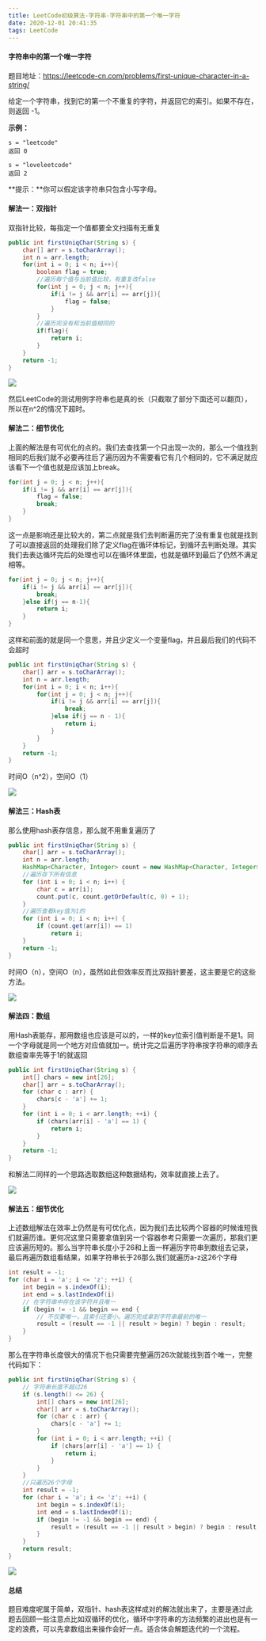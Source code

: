 ```yaml
---
title: LeetCode初级算法-字符串-字符串中的第一个唯一字符
date: 2020-12-01 20:41:35
tags: LeetCode
---
```


#### 字符串中的第一个唯一字符

题目地址：https://leetcode-cn.com/problems/first-unique-character-in-a-string/

给定一个字符串，找到它的第一个不重复的字符，并返回它的索引。如果不存在，则返回 -1。<!--more-->

 **示例：**

```
s = "leetcode"
返回 0

s = "loveleetcode"
返回 2
```

**提示：**你可以假定该字符串只包含小写字母。



#### 解法一：双指针 

双指针比较，每指定一个值都要全文扫描有无重复

```java
public int firstUniqChar(String s) {
    char[] arr = s.toCharArray();
    int n = arr.length;
    for(int i = 0; i < n; i++){
        boolean flag = true;
        //遍历每个值与当前值比较，有重复改false
        for(int j = 0; j < n; j++){
            if(i != j && arr[i] == arr[j]){
                flag = false;
            }
        }
        //遍历完没有和当前值相同的
        if(flag){
            return i;
        }
    }
    return -1;
}
```

![](https://gitee.com/Jasper-zh/blogImage/raw/master/%E5%AD%97%E7%AC%A6%E4%B8%B2%E4%B8%AD%E7%9A%84%E7%AC%AC%E4%B8%80%E4%B8%AA%E5%94%AF%E4%B8%80%E5%AD%97%E7%AC%A6/1.png)

然后LeetCode的测试用例字符串也是真的长（只截取了部分下面还可以翻页），所以在n^2的情况下超时。

#### 解法二：细节优化

上面的解法是有可优化的点的。我们去查找第一个只出现一次的，那么一个值找到相同的后我们就不必要再往后了遍历因为不需要看它有几个相同的，它不满足就应该看下一个值也就是应该加上break。

```java
for(int j = 0; j < n; j++){
    if(i != j && arr[i] == arr[j]){
        flag = false;
        break;
    }
}
```

这一点是影响还是比较大的，第二点就是我们去判断遍历完了没有重复也就是找到了可以直接返回的处理我们除了定义flag在循环体标记，到循环去判断处理。其实我们去表达循环完后的处理也可以在循环体里面，也就是循环到最后了仍然不满足相等。

```java
for(int j = 0; j < n; j++){
    if(i != j && arr[i] == arr[j]){
        break;
    }else if(j == n-1){
        return i;
    }
}
```

这样和前面的就是同一个意思，并且少定义一个变量flag，并且最后我们的代码不会超时

```java
public int firstUniqChar(String s) {
    char[] arr = s.toCharArray();
    int n = arr.length;
    for(int i = 0; i < n; i++){
        for(int j = 0; j < n; j++){
    		if(i != j && arr[i] == arr[j]){
       			break;
    		}else if(j == n - 1){
        		return i;
    		}
		}
    }
    return -1;
}
```

时间O（n^2），空间O（1）

![](https://gitee.com/Jasper-zh/blogImage/raw/master/%E5%AD%97%E7%AC%A6%E4%B8%B2%E4%B8%AD%E7%9A%84%E7%AC%AC%E4%B8%80%E4%B8%AA%E5%94%AF%E4%B8%80%E5%AD%97%E7%AC%A6/2.png)



#### 解法三：Hash表

那么使用hash表存信息，那么就不用重复遍历了

```java
public int firstUniqChar(String s) {
    char[] arr = s.toCharArray();
    int n = arr.length;
    HashMap<Character, Integer> count = new HashMap<Character, Integer>();
    //遍历存下所有信息
    for (int i = 0; i < n; i++) {
        char c = arr[i];
        count.put(c, count.getOrDefault(c, 0) + 1);
    }
    //遍历查看key值为1的
    for (int i = 0; i < n; i++) {
        if (count.get(arr[i]) == 1) 
            return i;
    }
    return -1;
}
```

时间O（n），空间O（n），虽然如此但效率反而比双指针要差，这主要是它的这些方法。

![](https://gitee.com/Jasper-zh/blogImage/raw/master/%E5%AD%97%E7%AC%A6%E4%B8%B2%E4%B8%AD%E7%9A%84%E7%AC%AC%E4%B8%80%E4%B8%AA%E5%94%AF%E4%B8%80%E5%AD%97%E7%AC%A6/3.png)



#### 解法四：数组

用Hash表能存，那用数组也应该是可以的，一样的key位索引值判断是不是1。同一个字母就是同一个地方对应值就加一。统计完之后遍历字符串按字符串的顺序去数组查率先等于1的就返回

```java
public int firstUniqChar(String s) {
    int[] chars = new int[26];
    char[] arr = s.toCharArray();
    for (char c : arr) {
        chars[c - 'a'] += 1;
    }
    for (int i = 0; i < arr.length; ++i) {
        if (chars[arr[i] - 'a'] == 1) {
            return i;
        }
    }
    return -1;
}
```

和解法二同样的一个思路选取数组这种数据结构，效率就直接上去了。

![](https://gitee.com/Jasper-zh/blogImage/raw/master/%E5%AD%97%E7%AC%A6%E4%B8%B2%E4%B8%AD%E7%9A%84%E7%AC%AC%E4%B8%80%E4%B8%AA%E5%94%AF%E4%B8%80%E5%AD%97%E7%AC%A6/4.png)



#### 解法五：细节优化

上述数组解法在效率上仍然是有可优化点，因为我们去比较两个容器的时候谁短我们就遍历谁。更何况这里只需要拿值到另一个容器参考只需要一次遍历，那我们更应该遍历短的。那么当字符串长度小于26和上面一样遍历字符串到数组去记录，最后再遍历数组看结果，如果字符串长于26那么我们就遍历a-z这26个字母

```java
int result = -1;
for (char i = 'a'; i <= 'z'; ++i) {
    int begin = s.indexOf(i);
    int end = s.lastIndexOf(i)
    // 在字符串中存在该字符并且唯一
    if (begin != -1 && begin == end {
    	// 不仅要唯一，且索引还要小。遍历完成拿到字符串最前的唯一
    	result = (result == -1 || result > begin) ? begin : result;
    }
}
```

那么在字符串长度很大的情况下也只需要完整遍历26次就能找到首个唯一，完整代码如下：

```java
public int firstUniqChar(String s) {
    // 字符串长度不超过26
    if (s.length() <= 26) {
        int[] chars = new int[26];
        char[] arr = s.toCharArray();
        for (char c : arr) {
            chars[c - 'a'] += 1;
        }
        for (int i = 0; i < arr.length; ++i) {
            if (chars[arr[i] - 'a'] == 1) {
                return i;
            }
        }
    }
    //只遍历26个字母
    int result = -1;
	for (char i = 'a'; i <= 'z'; ++i) {
    	int begin = s.indexOf(i);
    	int end = s.lastIndexOf(i);
    	if (begin != -1 && begin == end) {
   			result = (result == -1 || result > begin) ? begin : result;
   		}
	}
    return result;
}
```

![](https://gitee.com/Jasper-zh/blogImage/raw/master/%E5%AD%97%E7%AC%A6%E4%B8%B2%E4%B8%AD%E7%9A%84%E7%AC%AC%E4%B8%80%E4%B8%AA%E5%94%AF%E4%B8%80%E5%AD%97%E7%AC%A6/5.png)

#### 总结

题目难度呢属于简单，双指针、hash表这样成对的解法就出来了，主要是通过此题去回顾一些注意点比如双循环的优化，循环中字符串的方法频繁的进出也是有一定的浪费，可以先拿数组出来操作会好一点。适合体会解题迭代的一个流程。